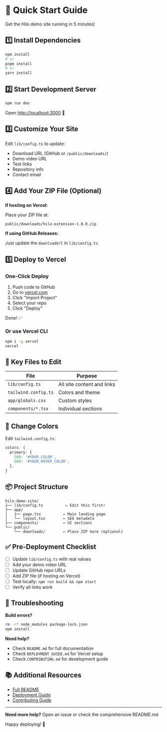 # 🚀 Quick Start Guide

Get the Hilo demo site running in 5 minutes!

## 1️⃣ Install Dependencies

```bash
npm install
# or
pnpm install
# or
yarn install
```

## 2️⃣ Start Development Server

```bash
npm run dev
```

Open [http://localhost:3000](http://localhost:3000) 🎉

## 3️⃣ Customize Your Site

Edit `lib/config.ts` to update:

- Download URL (GitHub or `/public/downloads/`)
- Demo video URL
- Test links
- Repository info
- Contact email

## 4️⃣ Add Your ZIP File (Optional)

**If hosting on Vercel:**

Place your ZIP file at:
```
public/downloads/hilo-extension-1.0.0.zip
```

**If using GitHub Releases:**

Just update the `downloadUrl` in `lib/config.ts`

## 5️⃣ Deploy to Vercel

### One-Click Deploy

1. Push code to GitHub
2. Go to [vercel.com](https://vercel.com)
3. Click "Import Project"
4. Select your repo
5. Click "Deploy"

Done! ✅

### Or use Vercel CLI

```bash
npm i -g vercel
vercel
```

## 📝 Key Files to Edit

| File | Purpose |
|------|---------|
| `lib/config.ts` | All site content and links |
| `tailwind.config.ts` | Colors and theme |
| `app/globals.css` | Custom styles |
| `components/*.tsx` | Individual sections |

## 🎨 Change Colors

Edit `tailwind.config.ts`:

```typescript
colors: {
  primary: {
    500: '#YOUR_COLOR',
    600: '#YOUR_HOVER_COLOR',
  },
}
```

## 📦 Project Structure

```
hilo-demo-site/
├── lib/config.ts          ← Edit this first!
├── app/
│   ├── page.tsx          ← Main landing page
│   └── layout.tsx        ← SEO metadata
├── components/           ← UI sections
└── public/
    └── downloads/        ← Place ZIP here (optional)
```

## ✅ Pre-Deployment Checklist

- [ ] Update `lib/config.ts` with real values
- [ ] Add your demo video URL
- [ ] Update GitHub repo URLs
- [ ] Add ZIP file (if hosting on Vercel)
- [ ] Test locally: `npm run build && npm start`
- [ ] Verify all links work

## 🔧 Troubleshooting

**Build errors?**
```bash
rm -rf node_modules package-lock.json
npm install
```

**Need help?**
- Check `README.md` for full documentation
- Check `DEPLOYMENT_GUIDE.md` for Vercel setup
- Check `CONTRIBUTING.md` for development guide

## 📚 Additional Resources

- [Full README](./README.md)
- [Deployment Guide](./DEPLOYMENT_GUIDE.md)
- [Contributing Guide](./CONTRIBUTING.md)

---

**Need more help?** Open an issue or check the comprehensive README.md

Happy deploying! 🎉


